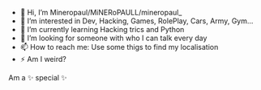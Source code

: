 - 👋 Hi, I’m Mineropaul/MiNERoPAULL/mineropaul_
- 👀 I’m interested in Dev, Hacking, Games, RolePlay, Cars, Army, Gym...
- 🌱 I’m currently learning Hacking trics and Python
- 💞️ I’m looking for someone with who I can talk every day
- 📫 How to reach me: Use some thigs to find my localisation
- ⚡ Am I weird?


Am a ✨ special ✨
